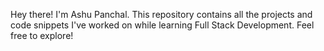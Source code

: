 Hey there! I'm Ashu Panchal. This repository contains all the projects and code snippets I've worked on while learning Full Stack Development. Feel free to explore!
